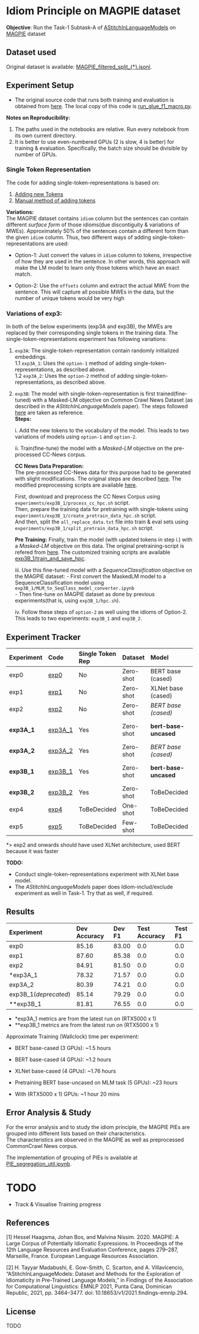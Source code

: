 # Idiom Principle on MAGPIE dataset

**Objective**: Run the Task-1 Subtask-A of [AStitchInLanguageModels](https://github.com/H-TayyarMadabushi/AStitchInLanguageModels#task-1-idiomaticity-detection) on [MAGPIE](https://github.com/hslh/magpie-corpus) dataset

## Dataset used
Original dataset is available: [MAGPIE_filtered_split_{*}.jsonl](https://github.com/hslh/magpie-corpus).

## Experiment Setup
- The original source code that runs both training and evaluation is obtained from [here](https://github.com/H-TayyarMadabushi/AStitchInLanguageModels/blob/main/Dataset/Task2/Utils/run_glue_f1_macro.py). The local copy of this code is [run_glue_f1_macro.py](./exp_helpers/run_glue_f1_macro.py).

**Notes on Reproducibility:**
1. The paths used in the notebooks are relative. Run every notebook from its own current directory.
2. It is better to use even-numbered GPUs (2 is slow, 4 is better) for training & evaluation. Specifically, the batch size should be divisible by number of GPUs.

### Single Token Representation
The code for adding single-token-representations is based on:
1. [Adding new Tokens](https://huggingface.co/transformers/v2.11.0/main_classes/tokenizer.html#transformers.PreTrainedTokenizer.add_tokens)
2. [Manual method of adding tokens](https://github.com/H-TayyarMadabushi/AStitchInLanguageModels/blob/main/Dataset/Task2/README.md#adding-idiom-tokens-to--transformers-models)

**Variations:**  
The MAGPIE dataset contains `idiom` column but the sentences can contain different *surface form* of those idioms(due discontiguity & variations of MWEs). Approximately 50% of the sentences contain a different form than the given `idiom` column. Thus, two different ways of adding single-token-representations are used:

* Option-1: Just convert the values in `idiom` column to tokens, irrespective of how they are used in the sentence. In other words, this approach will make the LM model to learn only those tokens which have an exact match.

* Option-2: Use the `offsets` column and extract the actual MWE from the sentence. This will capture all possible MWEs in the data, but the number of unique tokens would be very high

### Variations of exp3:
In both of the below experiments (exp3A and exp3B), the MWEs are replaced by their corresponding single tokens in the training data. 
The single-token-representations experiment has following variations:

1. `exp3A`: The single-token-representation contain randomly initialized embeddings.   
    1.1 `exp3A_1`: Uses the `option-1` method of adding single-token-representations, as described above.  
    1.2 `exp3A_2`: Uses the `option-2` method of adding single-token-representations, as described above.  

2. `exp3B`: The model with single-token-representation is first trained(fine-tuned) with a Masked-LM objective on Common Crawl News Dataset (as described in the *AStitchInLanguageModels* paper). The steps followed [here](https://github.com/H-TayyarMadabushi/AStitchInLanguageModels/blob/main/Dataset/Task2/README.md#generating-pre-training-data) are taken as reference.  
**Steps:**  

    i. Add the new tokens to the vocabulary of the model. This leads to two variations of models using `option-1` and `option-2`.  

    ii. Train(fine-tune) the model with a *Masked-LM* objective on the pre-processed CC-News corpus.  

    **CC News Data Preparation:**  
    The pre-processed CC-News data for this purpose had to be generated with slight modifications. The original steps are described [here](https://github.com/H-TayyarMadabushi/AStitchInLanguageModels/blob/main/Dataset/Task2/README.md#generating-pre-training-data). The modified preprocessing scripts are available [here](./exp_helpers/prepare_cc_corpus/).  

    First, download and preprocess the CC News Corpus using `experiments/exp3B_1/process_cc_hpc.sh` script.  
    Then, prepare the training data for pretraining with single-tokens using `experiments/exp3B_1/create_pretrain_data_hpc.sh` script.  
    And then, split the `all_replace_data.txt` file into train & eval sets using `experiments/exp3B_1/split_pretrain_data_hpc.sh` script.  
    
    **Pre Training:**
    Finally, train the model (with updated tokens in step i.) with a *Masked-LM* objective on this data. The original pretraining-script is refered from [here](https://github.com/H-TayyarMadabushi/AStitchInLanguageModels/blob/main/Dataset/Task2/SubtaskA-Pre_Train/preTrain.py). The customized training scripts are available [exp3B_1/train_and_save_hpc](experiments/exp3B_1/train_and_save_hpc.sh).  

    iii. Use this fine-tuned model with a *SequenceClassification* objective on the MAGPIE dataset:
        - First convert the MaskedLM model to a SequenceClassification model using `exp3B_1/MLM_to_SeqClass_model_converter.ipynb`  
        - Then fine-tune on MAGPIE dataset as done by previous experiments(that is, using `exp3B_1/hpc.sh`).  

    iv. Follow these steps of `option-2` as well using the idioms of Option-2.  This leads to two experiments: `exp3B_1` and `exp3B_2`.  

## Experiment Tracker

| Experiment | Code | Single Token Rep | Dataset  | Model | Context | Status |
|:-----------|:---------|:-----------------|:---------|:------|:--------|:-------|
| exp0 | [exp0](./experiments/exp0) | No | Zero-shot | BERT base (cased) | No Context | Done (3GPUs) |
| exp1 | [exp1](./experiments/exp1) | No | Zero-shot | XLNet base (cased) | No Context | Done (4GPUs) | 
| exp2 | [exp2](./experiments/exp2) | No | Zero-shot | *BERT base (cased)* | All Context | Done (4GPUs) |
| **exp3A_1**| [exp3A_1](./experiments/exp3A_1) | Yes | Zero-shot | **bert-base-uncased** | No Context | Done (RTX5000 x 1) |
| **exp3A_2**| [exp3A_2](./experiments/exp3A_2) | Yes | Zero-shot | *BERT base (cased)* | No Context | Done (4GPUs) |
| **exp3B_1**| [exp3B_1](./experiments/exp3B_1) | Yes | Zero-shot | **bert-base-uncased** | No Context | Done (RTX5000 x 1) |
| **exp3B_2**| [exp3B_2](./experiments/exp3B_2) | Yes | Zero-shot | ToBeDecided | ToBeDecided | TODO |
| exp4 | [exp4](./experiments/exp4) | ToBeDecided | One-shot | ToBeDecided | ToBeDecided | TODO |
| exp5 | [exp5](./experiments/exp5) | ToBeDecided | Few-shot | ToBeDecided | ToBeDecided | TODO |

*> exp2 and onwards should have used XLNet architecture, used BERT because it was faster

**TODO:**
- Conduct single-token-representations experiment with XLNet base model.
- The *AStitchInLanguageModels* paper does Idiom-includ/exclude experiment as well in Task-1. Try that as well, if required.

## Results

| Experiment | Dev Accuracy | Dev F1 | Test Accuracy | Test F1 |
|:-----------|:-------------|:-------|:--------------|:--------|
| exp0 | 85.16 | 83.00 | 0.0 | 0.0 |
| exp1 | 87.60 | 85.38 | 0.0 | 0.0 |
| exp2 | 84.91 | 81.50 | 0.0 | 0.0 |
| *exp3A_1 | 78.32 | 71.57 | 0.0 | 0.0 |
| exp3A_2 | 80.39 | 74.21 | 0.0 | 0.0 |
| exp3B_1(*deprecated*) | 85.14 | 79.29 | 0.0 | 0.0 |
| **exp3B_1 | 81.81 | 76.55 | 0.0 | 0.0 |

- *exp3A_1 metrics are from the latest run on (RTX5000 x 1)
- **exp3B_1 metrics are from the latest run on (RTX5000 x 1)

Approximate Training (Wallclock) time per experiment:
- BERT base-cased (3 GPUs): ~1.5 hours
- BERT base-cased (4 GPUs): ~1.2 hours
- XLNet base-cased (4 GPUs): ~1.76 hours
- Pretraining BERT base-uncased on MLM task (5 GPUs): ~23 hours

- With (RTX5000 x 1) GPUs: ~1 hour 20 mins


## Error Analysis & Study
For the error analysis and to study the idiom principle, the MAGPIE PIEs are grouped into different lists based on their characteristics.  
The characteristics are observed in the MAGPIE as well as preprocessed CommonCrawl News corpus.  

The implementation of grouping of PIEs is available at [PIE_segregation_util.ipynb](./exp_helpers/PIE_segregation_util.ipynb).

# TODO
- Track & Visualise Training progress


## References
[1] Hessel Haagsma, Johan Bos, and Malvina Nissim. 2020. MAGPIE: A Large Corpus of Potentially Idiomatic Expressions. In Proceedings of the 12th Language Resources and Evaluation Conference, pages 279–287, Marseille, France. European Language Resources Association.

[2] H. Tayyar Madabushi, E. Gow-Smith, C. Scarton, and A. Villavicencio, “AStitchInLanguageModels: Dataset and Methods for the Exploration of Idiomaticity in Pre-Trained Language Models,” in Findings of the Association for Computational Linguistics: EMNLP 2021, Punta Cana, Dominican Republic, 2021, pp. 3464–3477. doi: 10.18653/v1/2021.findings-emnlp.294.

## License
TODO

